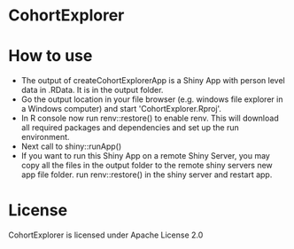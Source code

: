 CohortExplorer
==============

How to use
==========

- The output of createCohortExplorerApp is a Shiny App with person level data in .RData. It is in the output folder.
- Go the output location in your file browser (e.g. windows file explorer in a Windows computer) and start 'CohortExplorer.Rproj'.
- In R console now run renv::restore() to enable renv. This will download all required packages and dependencies and set up the run environment. 
- Next call to shiny::runApp() 
- If you want to run this Shiny App on a remote Shiny Server, you may copy all the files in the output folder to the remote shiny servers new app file folder. run renv::restore() in the shiny server and restart app.


License
=======
CohortExplorer is licensed under Apache License 2.0